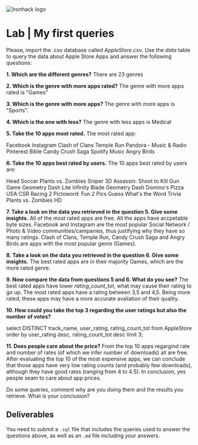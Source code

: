 ![Ironhack logo](https://i.imgur.com/1QgrNNw.png)

# Lab | My first queries

Please, import the .csv database called *AppleStore.csv*. Use the *data* table to query the data about Apple Store Apps and answer the following questions: 

**1. Which are the different genres?**
There are 23 genres


**2. Which is the genre with more apps rated?**
The genre with more apps rated is "Games"


**3. Which is the genre with more apps?**
The genre with more apps is "Sports".


**4. Which is the one with less?**
The genre with less apps is Medical


**5. Take the 10 apps most rated.**
The most rated app:

Facebook
Instagram
Clash of Clans
Temple Run
Pandora - Music & Radio
Pinterest
Bible
Candy Crush Saga
Spotify Music
Angry Birds



**6. Take the 10 apps best rated by users.**
The 10 apps best rated by users are: 

Head Soccer
Plants vs. Zombies
Sniper 3D Assassin: Shoot to Kill Gun Game
Geometry Dash Lite
Infinity Blade
Geometry Dash
Domino's Pizza USA
CSR Racing 2
Pictoword: Fun 2 Pics Guess What's the Word Trivia
Plants vs. Zombies HD


**7. Take a look on the data you retrieved in the question 5. Give some insights.**
All of the most rated apps are free. All the apps have accpetable byte sizes. Facebook and Instagram are the most popular Social Network / Photo & Video communities/campanies, thus justifying why they have so many ratings. Clash of Clans, Temple Run, Candy Crush Saga and Angry Birds are apps with the most popular genre (Games).  

**8. Take a look on the data you retrieved in the question 6. Give some insights.**
The best rated apps are in their majority Games, which are the more rated genre. 

**9. Now compare the data from questions 5 and 6. What do you see?**
The best rated apps have lower _rating_count_tot_, what may cause their rating to go up. The most rated apps have a rating between 3,5 and 4,5. Being more rated, these apps may have a more accurate avaliation of their quality.

**10. How could you take the top 3 regarding the user ratings but also the number of votes?**

select DISTINCT track_name, user_rating, rating_count_tot  from AppleStore
order by user_rating desc, rating_count_tot desc
limit 3;

**11. Does people care about the price?** 
From the top 10 apps regargind rate and number of rates (of which we infer number of downloads) all are free.
After evaluating the top 10 of the most expensive apps, we can conclude that those apps have very low rating counts (and probably few downloads), although they have good rates (ranging from 4 to 4.5).
In conclusion, yes people seam to care about app prices. 


Do some queries, comment why are you doing them and the results you retrieve. What is your conclusion?




## Deliverables 
You need to submit a `.sql` file that includes the queries used to answer the questions above, as well as an `.md` file including your answers. 
